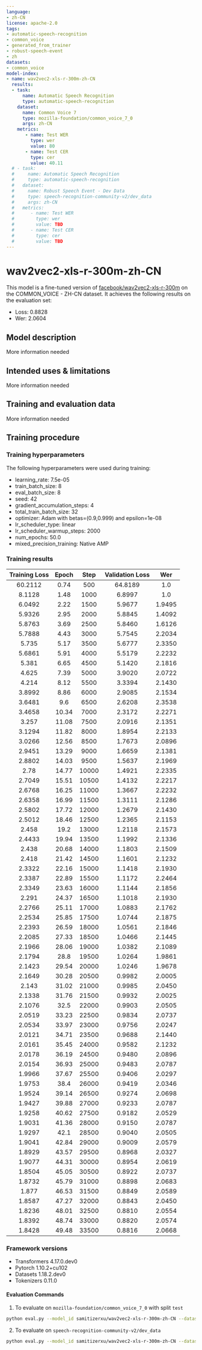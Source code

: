 ```yaml
---
language:
- zh-CN
license: apache-2.0
tags:
- automatic-speech-recognition
- common_voice
- generated_from_trainer
- robust-speech-event
- zh
datasets:
- common_voice
model-index:
- name: wav2vec2-xls-r-300m-zh-CN
  results:
  - task: 
      name: Automatic Speech Recognition 
      type: automatic-speech-recognition
    dataset:
      name: Common Voice 7
      type: mozilla-foundation/common_voice_7_0
      args: zh-CN
    metrics:
       - name: Test WER
         type: wer
         value: 80
       - name: Test CER
         type: cer
         value: 40.11
  # - task: 
  #     name: Automatic Speech Recognition
  #     type: automatic-speech-recognition
  #   dataset:
  #     name: Robust Speech Event - Dev Data
  #     type: speech-recognition-community-v2/dev_data
  #     args: zh-CN
  #   metrics:
  #      - name: Test WER
  #        type: wer
  #        value: TBD
  #      - name: Test CER
  #        type: cer
  #        value: TBD
---
```


<!-- This model card has been generated automatically according to the information the Trainer had access to. You
should probably proofread and complete it, then remove this comment. -->

# wav2vec2-xls-r-300m-zh-CN

This model is a fine-tuned version of [facebook/wav2vec2-xls-r-300m](https://huggingface.co/facebook/wav2vec2-xls-r-300m) on the COMMON_VOICE - ZH-CN dataset.
It achieves the following results on the evaluation set:
- Loss: 0.8828
- Wer: 2.0604

## Model description

More information needed

## Intended uses & limitations

More information needed

## Training and evaluation data

More information needed

## Training procedure

### Training hyperparameters

The following hyperparameters were used during training:
- learning_rate: 7.5e-05
- train_batch_size: 8
- eval_batch_size: 8
- seed: 42
- gradient_accumulation_steps: 4
- total_train_batch_size: 32
- optimizer: Adam with betas=(0.9,0.999) and epsilon=1e-08
- lr_scheduler_type: linear
- lr_scheduler_warmup_steps: 2000
- num_epochs: 50.0
- mixed_precision_training: Native AMP

### Training results

| Training Loss | Epoch | Step  | Validation Loss | Wer    |
|:-------------:|:-----:|:-----:|:---------------:|:------:|
| 60.2112       | 0.74  | 500   | 64.8189         | 1.0    |
| 8.1128        | 1.48  | 1000  | 6.8997          | 1.0    |
| 6.0492        | 2.22  | 1500  | 5.9677          | 1.9495 |
| 5.9326        | 2.95  | 2000  | 5.8845          | 1.4092 |
| 5.8763        | 3.69  | 2500  | 5.8460          | 1.6126 |
| 5.7888        | 4.43  | 3000  | 5.7545          | 2.2034 |
| 5.735         | 5.17  | 3500  | 5.6777          | 2.3350 |
| 5.6861        | 5.91  | 4000  | 5.5179          | 2.2232 |
| 5.381         | 6.65  | 4500  | 5.1420          | 2.1816 |
| 4.625         | 7.39  | 5000  | 3.9020          | 2.0722 |
| 4.214         | 8.12  | 5500  | 3.3394          | 2.1430 |
| 3.8992        | 8.86  | 6000  | 2.9085          | 2.1534 |
| 3.6481        | 9.6   | 6500  | 2.6208          | 2.3538 |
| 3.4658        | 10.34 | 7000  | 2.3172          | 2.2271 |
| 3.257         | 11.08 | 7500  | 2.0916          | 2.1351 |
| 3.1294        | 11.82 | 8000  | 1.8954          | 2.2133 |
| 3.0266        | 12.56 | 8500  | 1.7673          | 2.0896 |
| 2.9451        | 13.29 | 9000  | 1.6659          | 2.1381 |
| 2.8802        | 14.03 | 9500  | 1.5637          | 2.1969 |
| 2.78          | 14.77 | 10000 | 1.4921          | 2.2335 |
| 2.7049        | 15.51 | 10500 | 1.4132          | 2.2217 |
| 2.6768        | 16.25 | 11000 | 1.3667          | 2.2232 |
| 2.6358        | 16.99 | 11500 | 1.3111          | 2.1286 |
| 2.5802        | 17.72 | 12000 | 1.2679          | 2.1430 |
| 2.5012        | 18.46 | 12500 | 1.2365          | 2.1153 |
| 2.458         | 19.2  | 13000 | 1.2118          | 2.1573 |
| 2.4433        | 19.94 | 13500 | 1.1992          | 2.1336 |
| 2.438         | 20.68 | 14000 | 1.1803          | 2.1509 |
| 2.418         | 21.42 | 14500 | 1.1601          | 2.1232 |
| 2.3322        | 22.16 | 15000 | 1.1418          | 2.1930 |
| 2.3387        | 22.89 | 15500 | 1.1172          | 2.2464 |
| 2.3349        | 23.63 | 16000 | 1.1144          | 2.1856 |
| 2.291         | 24.37 | 16500 | 1.1018          | 2.1930 |
| 2.2766        | 25.11 | 17000 | 1.0883          | 2.1762 |
| 2.2534        | 25.85 | 17500 | 1.0744          | 2.1875 |
| 2.2393        | 26.59 | 18000 | 1.0561          | 2.1846 |
| 2.2085        | 27.33 | 18500 | 1.0466          | 2.1445 |
| 2.1966        | 28.06 | 19000 | 1.0382          | 2.1089 |
| 2.1794        | 28.8  | 19500 | 1.0264          | 1.9861 |
| 2.1423        | 29.54 | 20000 | 1.0246          | 1.9678 |
| 2.1649        | 30.28 | 20500 | 0.9982          | 2.0005 |
| 2.143         | 31.02 | 21000 | 0.9985          | 2.0450 |
| 2.1338        | 31.76 | 21500 | 0.9932          | 2.0025 |
| 2.1076        | 32.5  | 22000 | 0.9903          | 2.0505 |
| 2.0519        | 33.23 | 22500 | 0.9834          | 2.0737 |
| 2.0534        | 33.97 | 23000 | 0.9756          | 2.0247 |
| 2.0121        | 34.71 | 23500 | 0.9688          | 2.1440 |
| 2.0161        | 35.45 | 24000 | 0.9582          | 2.1232 |
| 2.0178        | 36.19 | 24500 | 0.9480          | 2.0896 |
| 2.0154        | 36.93 | 25000 | 0.9483          | 2.0787 |
| 1.9966        | 37.67 | 25500 | 0.9406          | 2.0297 |
| 1.9753        | 38.4  | 26000 | 0.9419          | 2.0346 |
| 1.9524        | 39.14 | 26500 | 0.9274          | 2.0698 |
| 1.9427        | 39.88 | 27000 | 0.9233          | 2.0787 |
| 1.9258        | 40.62 | 27500 | 0.9182          | 2.0529 |
| 1.9031        | 41.36 | 28000 | 0.9150          | 2.0787 |
| 1.9297        | 42.1  | 28500 | 0.9040          | 2.0505 |
| 1.9041        | 42.84 | 29000 | 0.9009          | 2.0579 |
| 1.8929        | 43.57 | 29500 | 0.8968          | 2.0327 |
| 1.9077        | 44.31 | 30000 | 0.8954          | 2.0619 |
| 1.8504        | 45.05 | 30500 | 0.8922          | 2.0737 |
| 1.8732        | 45.79 | 31000 | 0.8898          | 2.0683 |
| 1.877         | 46.53 | 31500 | 0.8849          | 2.0589 |
| 1.8587        | 47.27 | 32000 | 0.8843          | 2.0450 |
| 1.8236        | 48.01 | 32500 | 0.8810          | 2.0554 |
| 1.8392        | 48.74 | 33000 | 0.8820          | 2.0574 |
| 1.8428        | 49.48 | 33500 | 0.8816          | 2.0668 |


### Framework versions

- Transformers 4.17.0.dev0
- Pytorch 1.10.2+cu102
- Datasets 1.18.2.dev0
- Tokenizers 0.11.0

#### Evaluation Commands
1. To evaluate on `mozilla-foundation/common_voice_7_0` with split `test`

```bash
python eval.py --model_id samitizerxu/wav2vec2-xls-r-300m-zh-CN --dataset mozilla-foundation/common_voice_7_0 --config zh-CN --split test
```

2. To evaluate on `speech-recognition-community-v2/dev_data`

```bash
python eval.py --model_id samitizerxu/wav2vec2-xls-r-300m-zh-CN --dataset speech-recognition-community-v2/dev_data --config zh-CN --split validation --chunk_length_s 5.0 --stride_length_s 1.0
```